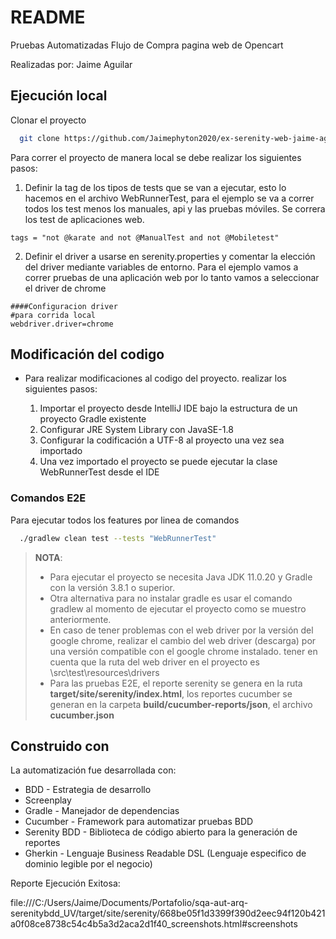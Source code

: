 # README

Pruebas Automatizadas Flujo de Compra pagina web de Opencart

Realizadas por: Jaime Aguilar

## Ejecución local

Clonar el proyecto

```bash
  git clone https://github.com/Jaimephyton2020/ex-serenity-web-jaime-aguilar.git
```


Para correr el proyecto de manera local se debe realizar los siguientes pasos:
1. Definir la tag de los tipos de tests que se van a ejecutar, esto lo hacemos en el archivo WebRunnerTest, para el ejemplo se va a correr todos los test menos los manuales, api y las pruebas móviles. Se correra los test de aplicaciones web.
```
tags = "not @karate and not @ManualTest and not @Mobiletest"
```

2. Definir el driver a usarse en serenity.properties y comentar la elección del driver mediante variables de entorno. Para el ejemplo vamos a correr pruebas de una aplicación web por lo tanto vamos a seleccionar el driver de chrome
```
####Configuracion driver
#para corrida local
webdriver.driver=chrome
```


## Modificación del codigo

- Para realizar modificaciones al codigo del proyecto. realizar los siguientes pasos: 

     
	 1. Importar el proyecto desde IntelliJ IDE bajo la estructura de un proyecto Gradle existente
	 2. Configurar JRE System Library con JavaSE-1.8
	 3. Configurar la codificación a UTF-8 al proyecto una vez sea importado
     4. Una vez importado el proyecto se puede ejecutar la clase WebRunnerTest desde el IDE

### Comandos E2E

Para ejecutar todos los features por linea de comandos
```bash
  ./gradlew clean test --tests "WebRunnerTest"
```

> **NOTA**:
> * Para ejecutar el proyecto se necesita Java JDK 11.0.20 y Gradle con la versión 3.8.1 o superior.
> * Otra alternativa para no instalar gradle es usar el comando gradlew al momento de ejecutar el proyecto como se muestro anteriormente.
> * En caso de tener problemas con el web driver por la versión del google chrome, realizar el cambio del web driver (descarga) por una versión compatible con el google chrome instalado. tener en cuenta que la  ruta del web driver en el proyecto es \src\test\resources\drivers
> * Para las pruebas E2E, el reporte serenity se genera en la ruta **target/site/serenity/index.html**, los reportes cucumber se generan en la carpeta **build/cucumber-reports/json**, el archivo **cucumber.json**


## Construido con

La automatización fue desarrollada con:

* BDD - Estrategia de desarrollo
* Screenplay 
* Gradle - Manejador de dependencias
* Cucumber - Framework para automatizar pruebas BDD
* Serenity BDD - Biblioteca de código abierto para la generación de reportes
* Gherkin - Lenguaje Business Readable DSL (Lenguaje especifico de dominio legible por el negocio)

Reporte Ejecución Exitosa:

file:///C:/Users/Jaime/Documents/Portafolio/sqa-aut-arq-serenitybdd_UV/target/site/serenity/668be05f1d3399f390d2eec94f120b421a0f08ce8738c54c4b5a3d2aca2d1f40_screenshots.html#screenshots




